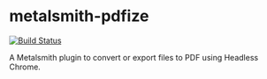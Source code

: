 # metalsmith-pdfize

[![Build Status](https://travis-ci.org/dpobel/metalsmith-pdfize.svg?branch=master)](https://travis-ci.org/dpobel/metalsmith-pdfize)

A Metalsmith plugin to convert or export files to PDF using Headless Chrome.
